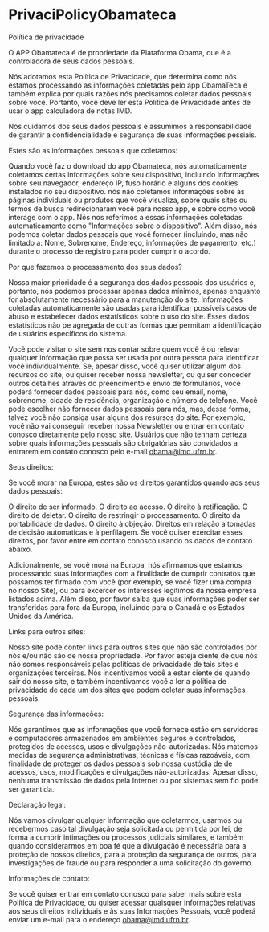 # PrivaciPolicyObamateca

Política de privacidade

O APP Obamateca é de propriedade da Plataforma Obama, que é a controladora de seus dados pessoais.

Nós adotamos esta Política de Privacidade, que determina como nós estamos processando as informações coletadas pelo app ObamaTeca e também explica por quais razões nós precisamos coletar dados pessoais sobre você. Portanto, você deve ler esta Política de Privacidade antes de usar o app calculadora de notas IMD.

Nós cuidamos dos seus dados pessoais e assumimos a responsabilidade de garantir a confidencialidade e segurança de suas informações pessiais.

Estes são as informações pessoais que coletamos:

Quando você faz o download do app Obamateca, nós automaticamente coletamos certas informações sobre seu dispositivo, incluindo informações sobre seu navegador, endereço IP, fuso horário e alguns dos cookies instalados no seu dispositivo. nós não coletamos informações sobre as páginas individuais ou produtos que você visualiza, sobre quais sites ou termos de busca redirecionaram você para nosso app, e sobre como você interage com o app. Nós nos referimos a essas informações coletadas automaticamente como "Informações sobre o dispositivo". Além disso, nós podemos coletar dados pessoais que você fornecer (incluindo, mas não limitado a: Nome, Sobrenome, Endereço, informações de pagamento, etc.) durante o processo de registro para poder cumprir o acordo.

Por que fazemos o processamento dos seus dados?

Nossa maior prioridade é a segurança dos dados pessoais dos usuários e, portanto, nós podemos processar apenas dados mínimos, apenas enquanto for absolutamente necessário para a manutenção do site. Informações coletadas automaticamente são usadas para identificar possíveis casos de abuso e estabelecer dados estatísticos sobre o uso do site. Esses dados estatísticos não pe agregada de outras formas que permitam a identificação de usuários específicos do sistema.

Você pode visitar o site sem nos contar sobre quem você é ou relevar qualquer informação que possa ser usada por outra pessoa para identificar você individualmente. Se, apesar disso, você quiser utilizar algum dos recursos do site, ou quiser receber nossa newsletter, ou quiser conceder outros detalhes através do preencimento e envio de formulários, você poderá fornecer dados pessoais para nós, como seu email, nome, sobrenome, cidade de residência, organização e número de telefone. Você pode escolher não fornecer dados pessoais para nós, mas, dessa forma, talvez você não consiga usar alguns dos resursos do site. Por exemplo, você não vai conseguir receber nossa Newsletter ou entrar em contato conosco diretamente pelo nosso site. Usuários que não tenham certeza sobre quais informações pessoais são obrigatórias são convidados a entrarem em contato conosco pelo e-mail obama@imd.ufrn.br.

Seus direitos:

Se você morar na Europa, estes são os direitos garantidos quando aos seus dados pessoais:

O direito de ser informado. O direito ao acesso. O direito à retificação. O direito de deletar. O direito de restringir o processamento. O direito da portabilidade de dados. O direito à objeção. Direitos em relação a tomadas de decisão automaticas e à perfilagem. Se você quiser exercitar esses direitos, por favor entre em contato conosco usando os dados de contato abaixo.

Adicionalmente, se você mora na Europa, nós afirmamos que estamos processando suas informações com a finalidade de cumprir contratos que possamos ter firmado com você (por exemplo, se você fizer uma compra no nosso Site), ou para excercer os interesses legítimos da nossa empresa listados acima. Além disso, por favor saiba que suas informações poder ser transferidas para fora da Europa, incluindo para o Canadá e os Estados Unidos da América.

Links para outros sites:

Nosso site pode conter links para outros sites que não são controlados por nós e/ou não são de nossa propriedade. Por favor esteja ciente de que nós não somos responsáveis pelas políticas de privacidade de tais sites e organizações terceiras. Nós incentivamos você a estar ciente de quando sair do nosso site, e também incentivamos você a ler a política de privacidade de cada um dos sites que podem coletar suas informações pessoais.

Segurança das informações:

Nós garantimos que as informações que você fornece estão em servidores e computadores armazenados em ambientes seguros e controlados, protegidos de acessos, usos e divulgações não-autorizadas. Nós matemos medidas de segurança administrativas, técnicas e físicas razoáveis, com finalidade de proteger os dados pessoais sob nossa custódia de de acessos, usos, modificações e divulgações não-autorizadas. Apesar disso, nenhuma transmissão de dados pela Internet ou por sistemas sem fio pode ser garantida.

Declaração legal:

Nós vamos divulgar qualquer informação que coletarmos, usarmos ou recebermos caso tal divulgação seja solicitada ou permitida por lei, de forma a cumprir intimações ou processos judiciais similares, e também quando considerarmos em boa fé que a divulgação é necessária para a proteção de nossos direitos, para a proteção da segurança de outros, para investigações de fraude ou para responder a uma solicitação do governo.

Informações de contato:

Se você quiser entrar em contato conosco para saber mais sobre esta Política de Privacidade, ou quiser acessar quaisquer informações relativas aos seus direitos individuais e às suas Informações Pessoais, você poderá enviar um e-mail para o endereço obama@imd.ufrn.br.
